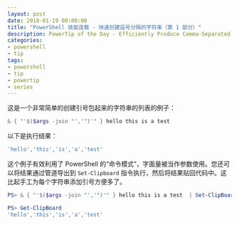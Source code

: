 ```yaml
---
layout: post
date: 2018-01-19 00:00:00
title: "PowerShell 技能连载 - 快速创建逗号分隔的字符串（第 1 部分）"
description: PowerTip of the Day - Efficiently Produce Comma-Separated Strings
categories:
- powershell
- tip
tags:
- powershell
- tip
- powertip
- series
---
```

这是一个非常简单的创建引号包起来的字符串的列表的例子：

```powershell
& { "'$($args -join "','")'" } hello this is a test
```

以下是执行结果：

```powershell
'hello','this','is','a','test'
```

这个例子有效利用了 PowerShell 的“命令模式”，字面量被当作参数使用。您还可以将结果通过管道导出到 `Set-Clipboard` 指令执行，然后将结果贴回代码中。这比起手工为每个字符串添加引号方便多了。


```powershell
PS> & { "'$($args -join "','")'" } hello this is a test  | Set-ClipBoard

PS> Get-ClipBoard
'hello','this','is','a','test'
```

<!--本文国际来源：[Efficiently Produce Comma-Separated Strings](http://community.idera.com/powershell/powertips/b/tips/posts/efficiently-produce-comma-separated-strings)-->
